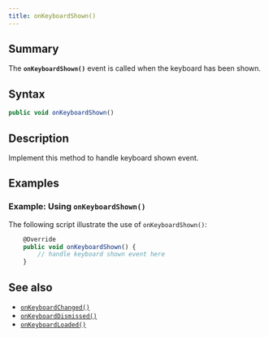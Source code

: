 ```yaml
---
title: onKeyboardShown()
---
```


## Summary

The **`onKeyboardShown()`** event is called when the keyboard has been
shown.

## Syntax

``` javascript
public void onKeyboardShown()
```

## Description

Implement this method to handle keyboard shown event.

## Examples

### Example: Using `onKeyboardShown()`

The following script illustrate the use of `onKeyboardShown()`:

``` javascript
    @Override
    public void onKeyboardShown() {
        // handle keyboard shown event here
    }
```

## See also

-   [`onKeyboardChanged()`](onKeyboardChanged)
-   [`onKeyboardDismissed()`](onKeyboardDismissed)
-   [`onKeyboardLoaded()`](onKeyboardLoaded)
